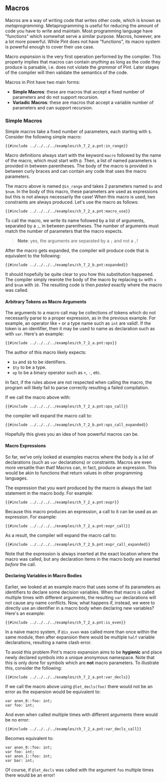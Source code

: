 ## Macros

Macros are a way of writing code that writes other code, which is known as _metaprogramming_.
Metaprogramming is useful for reducing the amount of code you have to write and maintain. Most
programming language have "functions" which somewhat serve a similar purpose. Macros, however, are a
lot more powerful. While Pint does not have "functions", its macro system is powerful enough to
cover their use case.

Macro _expansion_ is the very first operation performed by the compiler. This property implies that
macros can contain _anything_ as long as the code they produce is parsable, i.e. does not violate
the _grammar_ of Pint. Later stages of the compiler will then validate the semantics of the code.

Macros in Pint have two main forms:

- **Simple Macros**: these are macros that accept a fixed number of parameters and do not support
  recursion.
- **Variadic Macros**: these are macros that accept a variable number of parameters and can support
  recursion.

### Simple Macros

Simple macros take a fixed number of parameters, each starting with `$`. Consider the following
simple macro:

```pint
{{#include ../../../../examples/ch_7_2_a.pnt:in_range}}
```

Macro definitions always start with the keyword `macro` followed by the name of the macro, which
must start with `@`. Then, a list of named parameters is provided in between parentheses. The body
of the macro is provided in between curly braces and can contain any code that uses the macro
parameters.

The macro above is named `@in_range` and takes 2 parameters named `$v` and `$num`. In the body of
this macro, these parameters are used as expressions but this is not always necessarily the case!
When this macro is used, two constraints are always produced. Let's use the macro as follows:

```pint
{{#include ../../../../examples/ch_7_2_a.pnt:macro_use}}
```

To call the macro, we write its name followed by a list of arguments, separated by a `;`, in between
parentheses. The number of arguments must match the number of parameters that the macro expects.

> **Note**: yes, the arguments are separated by a `;` and not a `,`!

After the macro gets expanded, the compiler will produce code that is equivalent to the following:

```pint
{{#include ../../../../examples/ch_7_2_b.pnt:expanded}}
```

It should hopefully be quite clear to you how this substitution happened. The compiler simply
rewrote the body of the macro by replacing `$v` with `x` and `$num` with `10`. The resulting code is
then _pasted_ exactly where the macro was called.

#### Arbitrary Tokens as Macro Arguments

The arguments to a macro call may be collections of tokens which do not necessarily parse to a
proper expression, as in the previous example. For example, an operator like `+` or a type name such
as `int` are valid!. If the token is an identifier, then it may be used to name as declaration such
as with `var`. Here's an example:

```pint
{{#include ../../../../examples/ch_7_2_a.pnt:ops}}
```

The author of this macro likely expects:

- `$a` and `$b` to be identifiers.
- `$ty` to be a type.
- `op` to be a binary operator such as `+`, `-`, etc.

In fact, if the rules above are not respected when calling the macro, the program will likely fail
to parse correctly resulting a failed compilation.

If we call the macro above with:

```pint
{{#include ../../../../examples/ch_7_2_a.pnt:ops_call}}
```

the compiler will expand the macro call to:

```pint
{{#include ../../../../examples/ch_7_2_b.pnt:ops_call_expanded}}
```

Hopefully this gives you an idea of how powerful macros can be.

#### Macro Expressions

So far, we've only looked at examples macros where the body is a list of declarations (such as `var`
declarations) or constraints. Macros are even more versatile than that! Macros can, in fact, produce
an expression. This would be akin to functions that return values in other programming languages.

The expression that you want produced by the macro is always the last statement in the macro body.
For example:

```pint
{{#include ../../../../examples/ch_7_2_a.pnt:expr}}
```

Because this macro produces an expression, a call to it can be used as an expression. For example:

```pint
{{#include ../../../../examples/ch_7_2_a.pnt:expr_call}}
```

As a result, the compiler will expand the macro call to:

```pint
{{#include ../../../../examples/ch_7_2_b.pnt:expr_call_expanded}}
```

Note that the expression is always inserted at the exact location where the macro was called, but
any declaration items in the macro body are inserted _before_ the call.

#### Declaring Variables in Macro Bodies

Earlier, we looked at an example macro that uses some of its parameters as identifiers to declare
some decision variables. When that macro is called multiple times with different arguments, the
resulting `var` declarations will not cause any name conflicts. Now, what happens if, instead, we
were to directly use an identifier in a macro body when declaring new variables? Here's an example:

```pint
{{#include ../../../../examples/ch_7_2_a.pnt:is_even}}
```

In a naive macro system, if `@is_even` was called more than once within the same module, then after
expansion there would be multiple `half` variable declarations, resulting a name clash error.

To avoid this problem Pint's macro expansion aims to be **hygienic** and place newly declared
symbols into a unique anonymous namespace. Note that this is only done for symbols which are **not**
macro parameters. To illustrate this, consider the following:

```pint
{{#include ../../../../examples/ch_7_2_a.pnt:var_decls}}
```

If we call the macro above using `@let_decls(foo)` there would not be an error as the expansion
would be equivalent to:

```pint
var anon_0::foo: int;
var foo: int;
```

And even when called multiple times with different arguments there would be no error:

```pint
{{#include ../../../../examples/ch_7_2_a.pnt:var_decls_call}}
```

Becomes equivalent to:

```pint
var anon_0::foo: int;
var foo: int;
var anon_1::foo: int;
var bar: int;
```

Of course, if `@let_decls` was called with the argument `foo` multiple times there would be an
error!
